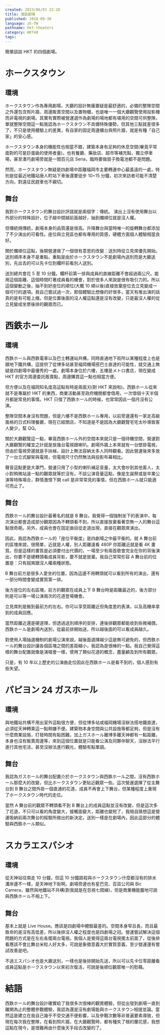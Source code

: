 ```yaml
---
created: 2023/06/01 22:28
title: 淺談劇場
published: 2018-09-30
language: zh-TW
pathname: hkt-theaters
category: HKT48
tags:
---
```

簡單談談 HKT 的四個劇場。

# ホークスタウン

## 環境

ホークスタウン作為專用劇場，大廳的設計無庸置疑是最舒適的，必備的整隊空間之外還包含照片牆、周邊販賣空間以及置物櫃，也是唯一一個大廳觀覽使用投影機而非電視的劇場。其實有實際被營運選作為劇場的場地都有堪用的空間可供整隊，單就整隊空間這一點我認為ホークスタウン不具備特殊優勢，但其他三點就差很多了，不只是使用體驗上的差異，有自家的固定周邊櫃台與照片牆，就是有種「自己家」的安心感。

ホークスタウン本身的機能性也相當不錯，建築本身有足夠的休息空間(畢竟平常面對的可是巨蛋級的使用者量)，也有餐廳、藥妝店、超市等補充點，獨立停車場，甚至湊巧劇場旁就是一間百元店 Seria，臨時要做扇子換電池都不是問題。

然而，ホークスタウン無疑是四劇場中距離福岡市主要轉運中心最遙遠的一處，特別是從最近地鐵站唐人町站下車後還要徒步 10~15 分鐘，初次來訪者可能不清楚方向，對遠征民趕車也不親切。

## 舞台

我對ホークスタウン的舞台設計評語就是兩個字：傳統。 演出上沒有使用舞台以外部分的特殊設計，位子越中間越前面越好，抽到爛順位就是沒人權。

但傳統規傳統，劇場本身的品質還是很高。升降舞台與當時唯一的旋轉舞台都添加了不少演出的可看性。座位與立見區也都有專用的質感，硬體方面個人體驗相當良好。

關於爛順位這點，後期營運做了一個很有意思的改變：送別時從立見席優先開始。送別順序本身不是重點，重點是由於ホークスタウン不是劇場內送別而是大廳送別，先出去的可以先卡位到欄杆前看別人送別。

送別總共會花 5 至 10 分鐘。欄杆前第一排與成員的直線距離不會超過兩公尺。能用這個距離、這個時間盯著成員看的機會，對於很多人來說是很有吸引力的。所以這個變動之後，抽不到好座位的順位(大概 10 順以後)直接放棄座位去立見變成一個可行的選項。我自己嘗試過一次，那個體驗比想像的好很多，當天有推出演的話真的是有可能上癮。但是位置後面的沒人權這點還是沒有改變，只是最沒人權的從立見變成坐票後排的觀眾而已。

# 西鉄ホール

## 環境

西鉄ホール與西鉄電車以及巴士轉運站共構，同時直通地下街所以某種程度上也是跟地下鐵共構，這提供了從博多站甚至福岡機場搭巴士直達的可能性，就交通上無疑是四劇場中最優秀的一處。劇場本身位於六樓，五樓是メトロ書店，現在變成 HKT 的官方周邊委託販賣點，周邊購買這一點也相當方便。

但方便以及在福岡知名度高這點有時是兩面刃(對 HKT 來說啦)。西鉄ホール從來就不是專屬於 HKT 的東西，商業活動甚至政府機關都會借用，一次借個十天半個月都是常見的事情。HKT 只借了西鉄ホール的時候，也常常因此一個月沒有公演。

整隊空間本身沒有問題，但是六樓不是西鉄ホール專用，以前旁邊還有一家走高級風格的日式料理餐廳，現在已經關店，不知道是不是因為大廳觀覽宅宅太吵導致客人變少，幫 QQ。

關於大廳觀覽這一點，畢竟西鉄ホール外的空間本來就只是一個待機空間，營運對大廳觀覽的權宜之計就是放幾台電視跟喇叭。劇場外牆上本來就有一台壁掛電視，但由於電視旁邊就是手扶梯，設計上無法容納太多人同時觀看。因此營運後來多放了一台立式腳架與電視，但電視尺寸仍然無法與投影布幕相比。

聲音這點更是大罩門，營運只用了小型的喇叭補足音量，太大會吵到其他客人，太小對稍微站遠一點的觀眾就等於沒有。不談公演音量這點，像是生誕祭或是卒業公演等特殊場合，群情激憤下開 call 是非常常見的事情，但在西鉄ホール就只能適可而止了。

## 舞台

西鉄ホール的舞台設計最著名的就是 B 舞台。我覺得一個強制坐下的表演中，每次演出都會造成部分觀眾因為不轉頭看不到，所以直接放棄看著空無一人的舞台這點很奇葩。另外，成員也會在固定曲目從走道出現，直接在觀眾席演出。

因此，我認為西鉄ホール的「座位平衡度」是四劇場之中最平衡的。就 A 舞台前的區塊來說，很簡單，近就是人權，別人距離遠看 480P 你距離近就是看 4K 畫質。但是這樣的畫質是必須要付出代價的，一場至少有兩首歌會完全在你的背後演出，你要不是硬轉頭看成員背影，要不就是放棄。我自己常常形容 A 舞台前的位置是：只有超爽跟沒人權兩種狀態。

B 舞台前方是很多人愛坐的位置，因為這邊不用轉頭就可以看到所有的演出，還有一部分時間會變成實質第一排。

後方座位的左右區塊，前方的觀眾在成員上下 B 舞台時是距離最近的，後方部分則是可以等一場公演兩次的花道登場機會。

立見席則是搬到最前方的左右。你可以享受距離近但角度差的表演，以及高機率拿到的成員回應。

當然距離近還是硬道理，但透過送別順序的安排，連後排觀眾都能收到些微補償。西鉄ホール是劇場內送別，從最前排開始送，所以越後面的可以看成員越久。

對使用入場抽選機制的劇場公演來說，越後面選擇越少這是無可避免的，但西鉄ホール的舞台設計讓各個區塊之間的差距縮小，我認為是很棒的一點。我自己覺得這樣的舞台配置就像是演唱會一樣，使用了類似花道的概念，盡量顧及到所有觀眾。

只是，有 10 年以上歷史的公演曲走位因此在西鉄ホール是看不到的，個人感到有些失望。

# パピヨン 24 ガスホール

## 環境

與地鐵站共構不用出室外這點很方便，但從博多站或福岡機場沒辦法搭地鐵直達，必須從天神轉乘這一點稍嫌不便。建築物本身空間與公共設施等都足夠，但是沒有什麼商業設施，打發時間有點困難。加上ガスホール離博多離天神都有一點距離，本身也沒有販賣周邊等，來到這個位置就是只能看公演及同夥伴聊天，沒辦法平行進行其他宅活，甚至沒辦法進行觀光，體驗有點單調。

## 舞台

我認為ガスホール的舞台配置介於ホークスタウン與西鉄ホール之間，沒有西鉄ホール那麼大的改變，但比ホークスタウン更貼近觀眾一些。這次營運選擇了從主舞台到 B 舞台之間外掛一個直通的花道，成員不再會上下舞台，但某種程度上重現了ホークスタウン時代的走位。

當然 A 舞台前的觀眾不轉頭看不到 B 舞台上的成員這點並沒有改變，但是這次多了花道，不只可以看的角度變大，接觸面變大，距離也變短了，我暗自猜想這是營運吸納前兩次舞台的經驗所做出的新決定。送別一樣是在劇場內，因此這部分的體驗與西鉄ホール類似。

# スカラエスパシオ

## 環境

從天神站往南走 10 分鐘，但這 10 分鐘路程與ホークスタウン什麼都沒有的排水溝岸邊不一樣，是天神地下街啊。劇場旁邊也有星巴克、百貨公司與 Bic Camera，雖然與地鐵站不共構(對我就是在忽視七隈線)，但是商業機能腹地可說與西鉄ホール不相上下。

## 舞台

基本上就是 Live House。應該是四劇場中體驗最差的。空間本身窄且長，而且最致命的是沒有高低差，所以後排沒人權之程度也是四劇場之冠。營運嘗試解決這個問題的方式是在左右各擺兩台電視。我個人是覺得這兩台電視擺太前面了，從後排看應該不會比舞台米粒人好太多，可說是象徵意義大於實質意義，至少營運還有嘗試改善是吧。

不過エスパシオ也是大廳送別，一樣也是後排開始先送，所以可以先卡位零距離看成員這點是ホークスタウン以來初次復活，可說是後順位觀眾唯一的慰藉。

# 結語

西鉄ホール的舞台設計確實給了我很多次很棒的觀賞體驗，但從出發到劇場一直到離開為止的整體參戰體驗，我認為還是沒有劇場能與ホークスタウン相提並論。當然這是建立在我自己幾乎不受交通不便影響，以及參戰次數等非普遍要素導致，但現在每次我在整隊，在看到照片牆，在大廳觀覽時，都有種失了根的蘭花感，我想這點在現今，是很難再由什麼後天手段去改變的了。

